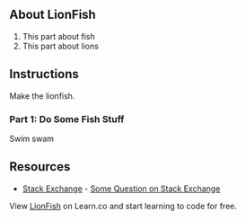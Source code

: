 ## About LionFish

1. This part about fish
2. This part about lions

## Instructions

Make the lionfish.

### Part 1: Do Some Fish Stuff
Swim swam

## Resources

* [Stack Exchange](http://www.stackexchange.com) - [Some Question on Stack Exchange](http://www.stackexchange.com/questions/123)

<p class='util--hide'>View <a href='https://learn.co/lessons/lionfish'>LionFish</a> on Learn.co and start learning to code for free.</p>
